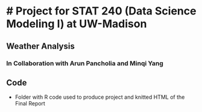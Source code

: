 # # Project for STAT 240 (Data Science Modeling I) at UW-Madison
## Weather Analysis
### In Collaboration with Arun Pancholia and Minqi Yang
## Code
- Folder with R code used to produce project and knitted HTML of the Final Report

